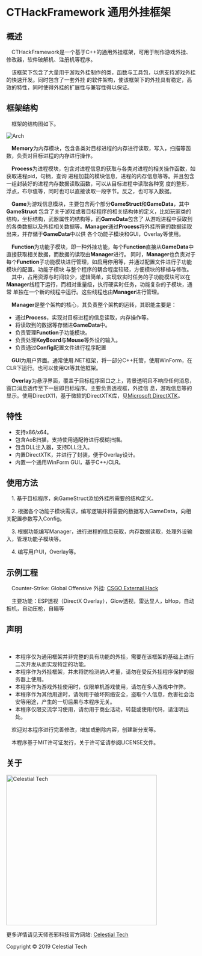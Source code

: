 ﻿<h1>CTHackFramework 通用外挂框架</h1>

<h2>概述</h2>
    <p>
        &emsp;CTHackFramework是一个基于C++的通用外挂框架，可用于制作游戏外挂、修改器，软件破解机、注册机等程序。
    </p>
    <p>
        &emsp;该框架下包含了大量用于游戏外挂制作的类，函数与工具包，以供支持游戏外挂的快速开发。同时包含了一套外挂
        的软件架构，使该框架下的外挂具有稳定，高效的特性，同时使得外挂的扩展性与兼容性得以保证。
    </p>
        
<h2>框架结构</h2>
	<p>&emsp;框架的结构图如下。</p>
        <img src="https://github.com/CelestialTS/CTHackFramework/blob/master/res/arch.png" alt="Arch">
    <p>
        &emsp;<b>Memory</b>为内存模块，包含各类对目标进程的内存进行读取，写入，扫描等函数，负责对目标进程的内存进行操作。
    </p>
    <p>
        &emsp;<b>Process</b>为进程模块，包含对进程信息的获取与各类对进程的相关操作函数，如获取进程pid，句柄，查询
        进程加载的模块信息，进程的内存信息等等。并且包含一组封装好的进程内存数据读取函数，可以从目标进程中读取各种宽
        度的整形，浮点，布尔值等，同时也可以直接读取一段字节。反之，也可写入数据。
    </p>
    <p>
        &emsp;<b>Game</b>为游戏信息模块，主要包含两个部分<b>GameStruct</b>和<b>GameData</b>，其中<b>GameStruct</b>
        包含了关于游戏或者目标程序的相关结构体的定义，比如玩家类的结构，坐标结构，武器属性的结构等，而<b>GameData</b>包含了
        从游戏进程中获取到的各类数据以及外挂相关数据等。<b>Manager</b>通过<b>Process</b>将外挂所需的数据读取出来，并存储于<b>GameData</b>中以供
        各个功能子模块和GUI，Overlay等使用。
    </p>
    <p>
        &emsp;<b>Function</b>为功能子模块，即一种外挂功能，每个<b>Function</b>直接从<b>GameData</b>中直接获取相关数据，而数据的读取由<b>Manager</b>进行。
        同时，<b>Manager</b>也负责对于每个<b>Function</b>子功能模块进行管理，如启用停用等，并通过配置文件进行子功能模块的配置。功能子模块
        与整个程序的耦合程度较轻，方便模块的移植与修改。
        &emsp;其中，占用资源与时间较少，逻辑简单，实现软实时任务的子功能模块可以在<b>Manager</b>线程下运行，而相对重量级，执行硬实时任务，功能复杂的子模块，通常
        单独在一个新的线程中运行。这些线程也由<b>Manager</b>进行管理。
    </p>
    <p>
        &emsp;<b>Manager</b>是整个架构的核心，其负责整个架构的运转，其职能主要是：
        <ul>
            <li>通过<b>Process</b>，实现对目标进程的信息读取，内存操作等。</li>
            <li>将读取到的数据等存储进<b>GameData</b>中。</li>
            <li>负责管理<b>Function</b>子功能模块。</li>
            <li>负责处理<b>KeyBoard</b>与<b>Mouse</b>等外设的输入。</li>
            <li>负责通过<b>Config</b>配置文件进行程序配置</li>
        </ul>
    </p>
    <p>
        &emsp;<b>GUI</b>为用户界面。通常使用.NET框架，将一部分C++托管，使用WinForm，在CLR下运行。也可以使用Qt等其他框架。
    </p>
    <p> 
        &emsp;<b>Overlay</b>为悬浮界面，覆盖于目标程序窗口之上，背景透明且不响应任何消息，窗口消息透传至下一层即目标程序。主要负责透视框，外挂信
        息，游戏信息等的显示。使用DirectX11，基于微软的DirectXTK库，见<a href="https://github.com/microsoft/DirectXTK">Microsoft DirectXTK</a>。
    </p>
<h2>特性</h2>
    <ul>
        <li>支持x86/x64。</li>
        <li>包含AoB扫描，支持使用通配符进行模糊扫描。</li>
        <li>包含DLL注入器，支持DLL注入。</li>
        <li>内置DirectXTK，并进行了封装，便于Overlay设计。</li>
        <li>内置一个通用WinForm GUI，基于C++/CLR。</li>
    </ul>
<h2>使用方法</h2>
    <p>&emsp;1. 基于目标程序，向GameStruct添加外挂所需要的结构定义。</p>
    <p>&emsp;2. 根据各个功能子模块需求，编写逻辑并将需要的数据写入GameData，向相关配置参数写入Config。</p>
    <p>&emsp;3. 根据功能编写Manager，进行进程的信息获取，内存数据读取，处理外设输入，管理功能子模块等。</p>
    <p>&emsp;4. 编写用户UI，Overlay等。</p>
<h2>示例工程</h2>
    <p>&emsp;Counter-Strike: Global Offensive 外挂: <a href="https://github.com/CelestialTS/CSGO">CSGO External Hack</a></p>
    <p>&emsp;主要功能：ESP透视（DirectX Overlay），Glow透视，雷达显人，bHop，自动扳机，自动压枪，自瞄等</p>
<h2>声明</h2>
    <p>&emsp;
        <ul>
            <li>本程序仅为通用框架并非完整的具有功能的外挂，需要在该框架的基础上进行二次开发从而实现特定的功能。</li>
            <li>本程序作为外挂框架，并未将防检测纳入考量，请勿在受反外挂程序保护的服务器上使用。</li>
            <li>本程序作为游戏外挂使用时，仅限单机游戏使用，请勿在多人游戏中作弊。</li>
            <li>本程序作为其他用途时，请勿用于破坏网络安全，盗取个人信息，危害社会治安等用途，产生的一切后果与本程序无关。</li>
            <li>本程序仅限交流学习使用，请勿用于商业活动，转载或使用代码，请注明出处。</li>
        </ul>
    </p>
	<p>&emsp;欢迎对本程序进行完善修改，增加或删除内容，创建新分支等。</p>
    <p>&emsp;本程序基于MIT许可证发行，关于许可证请参阅LICENSE文件。</p>
<h2>关于</h2>
    <img src="https://github.com/CelestialTS/CTHackFramework/blob/master/res/logo.png" alt="Celestial Tech" width=400 height="=100">
    <p>更多详情请见天师苍邪科技官方网站: <a href="http://www.tianshicangxie.com">Celestial Tech</a></p>
    <p>Copyright © 2019 Celestial Tech</p>
       
